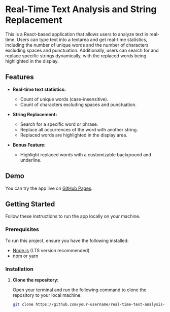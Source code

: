 # Real-Time Text Analysis and String Replacement

This is a React-based application that allows users to analyze text in real-time. Users can type text into a textarea and get real-time statistics, including the number of unique words and the number of characters excluding spaces and punctuation. Additionally, users can search for and replace specific strings dynamically, with the replaced words being highlighted in the display.

## Features

- **Real-time text statistics:**
  - Count of unique words (case-insensitive).
  - Count of characters excluding spaces and punctuation.
  
- **String Replacement:**
  - Search for a specific word or phrase.
  - Replace all occurrences of the word with another string.
  - Replaced words are highlighted in the display area.

- **Bonus Feature:**
  - Highlight replaced words with a customizable background and underline.

## Demo

You can try the app live on [GitHub Pages](https://your-username.github.io/real-time-text-analysis-app/).

## Getting Started

Follow these instructions to run the app locally on your machine.

### Prerequisites

To run this project, ensure you have the following installed:

- [Node.js](https://nodejs.org/) (LTS version recommended)
- [npm](https://www.npmjs.com/) or [yarn](https://yarnpkg.com/)

### Installation

1. **Clone the repository:**

   Open your terminal and run the following command to clone the repository to your local machine:

   ```bash
   git clone https://github.com/your-username/real-time-text-analysis-app.git

